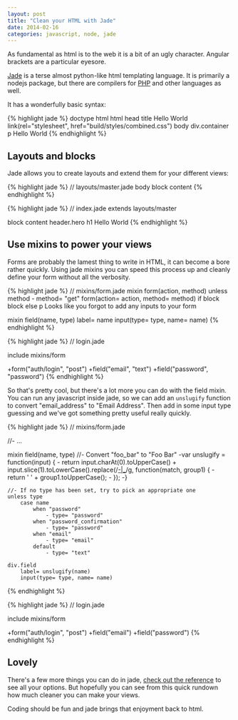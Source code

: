 ```yaml
---
layout: post
title: "Clean your HTML with Jade"
date: 2014-02-16
categories: javascript, node, jade
---
```

As fundamental as html is to the web it is a bit of an ugly character. Angular brackets are a particular eyesore.

[Jade](http://jade-lang.com) is a terse almost python-like html templating language. It is primarily a nodejs package, but there are compilers for [PHP](http://stackoverflow.com/questions/13355137/php-jade-template-parser) and other languages as well.

<!-- more -->

It has a wonderfully basic syntax:

{% highlight jade %}
doctype html
html
    head
        title Hello World
        link(rel="stylesheet", href="build/styles/combined.css")
    body
        div.container
            p Hello World
{% endhighlight %}


## Layouts and blocks

Jade allows you to create layouts and extend them for your different views:

{% highlight jade %}
// layouts/master.jade
body
    block content
{% endhighlight %}

{% highlight jade %}
// index.jade
extends layouts/master

block content
    header.hero
        h1 Hello World
{% endhighlight %}


## Use mixins to power your views

Forms are probably the lamest thing to write in HTML, it can become a bore rather quickly. Using jade mixins you can speed this process up and cleanly define your form without all the verbosity.

{% highlight jade %}
// mixins/form.jade
mixin form(action, method)
    unless method
        - method= "get"
    form(action= action, method= method)
        if block
            block
        else
            p Looks like you forgot to add any inputs to your form

mixin field(name, type)
    label= name
    input(type= type, name= name)
{% endhighlight %}

{% highlight jade %}
// login.jade

include mixins/form

+form("auth/login", "post")
    +field("email", "text")
    +field("password", "password")
{% endhighlight %}

So that's pretty cool, but there's a lot more you can do with the field mixin. You can run any javascript inside jade, so we can add an <code>unslugify</code> function to convert "email_address" to "Email Address". Then add in some input type guessing and we've got something pretty useful really quickly.

{% highlight jade %}
// mixins/form.jade

//- ...

mixin field(name, type)
    //- Convert "foo_bar" to "Foo Bar"
    -var unslugify = function(input) {
    -   return input.charAt(0).toUpperCase() + input.slice(1).toLowerCase().replace(/[-|_](.)/g, function(match, group1) {
    -       return ' ' + group1.toUpperCase();
    -   });
    -}

    //- If no type has been set, try to pick an appropriate one
    unless type
        case name
            when "password"
                - type= "password"
            when "password_confirmation"
                - type= "password"
            when "email"
                - type= "email"
            default
                - type= "text"

    div.field
        label= unslugify(name)
        input(type= type, name= name)
{% endhighlight %}

{% highlight jade %}
// login.jade

include mixins/form

+form("auth/login", "post")
    +field("email")
    +field("password")
{% endhighlight %}


## Lovely

There's a few more things you can do in jade, [check out the reference](http://jade-lang.com/reference/) to see all your options. But hopefully you can see from this quick rundown how much cleaner you can make your views.

Coding should be fun and jade brings that enjoyment back to html.